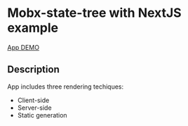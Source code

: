 # Mobx-state-tree with NextJS example

[App DEMO](https://nextjs-mst.netlify.app)

## Description

App includes three rendering techiques:
* Client-side
* Server-side
* Static generation
